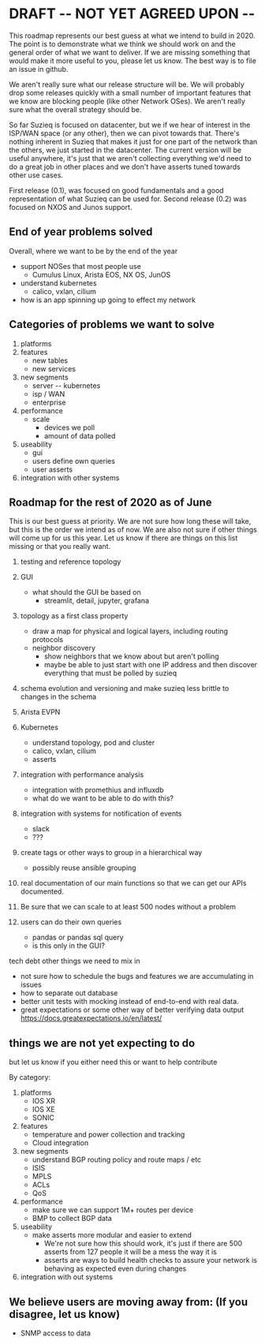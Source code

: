 # DRAFT -- NOT YET AGREED UPON --
This roadmap represents our best guess at what we intend to build in 2020. 
The point is to demonstrate what we think we should work on and the general
order of what we want to deliver.  If we are missing something that would make
it more useful to you, please let us know. The best way is to
file an issue in github.


We aren't really sure what our release structure will be. We will 
probably drop some releases quickly with a small number of important
features that we know are blocking people (like other Network OSes).
We aren't really sure what the overall strategy should be.

So far Suzieq is focused on datacenter, but we if we hear of 
interest in the ISP/WAN space (or any other), then we can pivot
towards that. There's nothing inherent in Suzieq that makes it just 
for one part of the network than the others, we just started in the 
datacenter. The current version will be useful anywhere, it's just 
that we aren't collecting everything we'd need to do a great job
in other places and we don't have asserts tuned towards other use cases.

First release (0.1), was focused on good fundamentals and a good 
representation of what Suzieq can be used for. Second release (0.2)
was focused on NXOS and Junos support.

## End of year problems solved
Overall, where we want to be by the end of the year
* support NOSes that most people use
    * Cumulus Linux, Arista EOS, NX OS, JunOS
* understand kubernetes
    * calico, vxlan, cilium
* how is an app spinning up going to effect my network


## Categories of problems we want to solve
1. platforms
1. features
   * new tables
   * new services
1. new segments
   * server -- kubernetes
   * isp / WAN
   * enterprise
1. performance
   * scale
      * devices we poll
      * amount of data polled
1. useability
   * gui
   * users define own queries
   * user asserts
1. integration with other systems

## Roadmap for the rest of 2020 as of June 

This is our best guess at priority. We are not sure how long these will take, but this is the order we intend as of now. We are also not sure if other things will come up for us this year. Let us know if there are things on this list missing or that you really want.

1. testing and reference topology
1. GUI
    * what should the GUI be based on
        * streamlit, detail, jupyter, grafana
1. topology as a first class property
    * draw a map for physical and logical layers, including routing protocols
    * neighbor discovery
        * show neighbors that we know about but aren't polling
        * maybe be able to just start with one IP address and then discover 
           everything that must be polled by suzieq
1. schema evolution and versioning and make suzieq less brittle to changes in the schema
1. Arista EVPN
1. Kubernetes
    * understand topology, pod and cluster
    * calico, vxlan, cilium
    * asserts
1. integration with performance analysis
    * integration with promethius and influxdb
    * what do we want to be able to do with this?
1. integration with systems for notification of events
   * slack
   * ???
1. create tags or other ways to group  in a hierarchical way
    * possibly reuse ansible grouping
    
1. real documentation of our main functions so that we can get 
our APIs documented.

1. Be sure that we can scale to at least 500 nodes without a problem
1. users can do their own queries
    * pandas or pandas sql query
    * is this only in the GUI?


tech debt other things we need to mix in
* not sure how to schedule the bugs and features we are accumulating in issues
* how to separate out database 
* better unit tests with mocking instead of end-to-end with real data.
* great expectations or some other way of better verifying data output https://docs.greatexpectations.io/en/latest/


## things we are not yet expecting to do
but let us know if you either need this or want to help contribute

By category:

1. platforms
    * IOS XR
    * IOS XE
    * SONIC
1. features
    * temperature and power collection and tracking
    * Cloud integration
1. new segments
    * understand BGP routing policy and route maps / etc
    * ISIS 
    * MPLS
    * ACLs
    * QoS
1. performance
    * make sure we can support 1M+ routes per device
    * BMP to collect BGP data
1. useability
    * make asserts more modular and easier to extend
        * We're not sure how this should work, it's just if there are 500
        asserts from 127 people it will be a mess the way it is
        * asserts are ways to build health checks to assure your network is behaving
        as expected even during changes
1. integration with out systems


## We believe users are moving away from: (If you disagree, let us know)

* SNMP access to data

